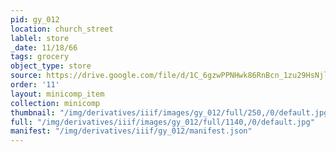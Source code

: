 ```yaml
---
pid: gy_012
location: church_street
lablel: store
_date: 11/18/66
tags: grocery
object_type: store
source: https://drive.google.com/file/d/1C_6gzwPPNHwk86RnBcn_1zu29HsNjltD/view?usp=sharing
order: '11'
layout: minicomp_item
collection: minicomp
thumbnail: "/img/derivatives/iiif/images/gy_012/full/250,/0/default.jpg"
full: "/img/derivatives/iiif/images/gy_012/full/1140,/0/default.jpg"
manifest: "/img/derivatives/iiif/gy_012/manifest.json"
---
```


